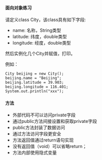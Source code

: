 #### 面向对象练习

请定义class City，该class具有如下字段:

* name: 名称，String类型
* latitude: 纬度，double类型
* longitude: 经度，double类型

然后实例化几个City并赋值，打印。

例如：

```
City beijing = new City();
beijing.name = "Beijing";
beijing.latitude = 39.903;
beijing.longitude = 116.401;
System.out.println("xxx");
```

#### 方法

- 外部代码不可以访问private字段
- 通过public方法间接设置和获取private字段
- public方法封装了数据访问
- 通过方法访问字段更安全
- 方法返回值通过return语句实现
- 没有返回值（void）可以省略return；
- 方法内部使用隐式变量